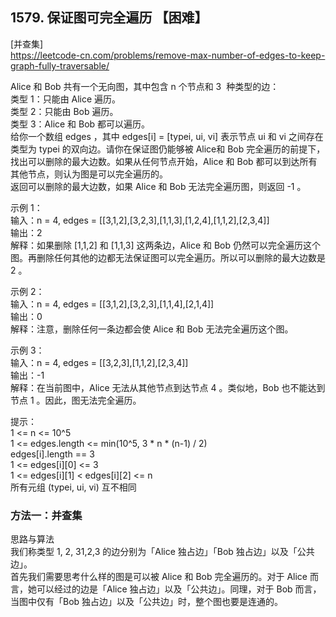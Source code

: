 ## 1579. 保证图可完全遍历 【困难】    
[并查集]    
https://leetcode-cn.com/problems/remove-max-number-of-edges-to-keep-graph-fully-traversable/    

Alice 和 Bob 共有一个无向图，其中包含 n 个节点和 3  种类型的边：   
类型 1：只能由 Alice 遍历。   
类型 2：只能由 Bob 遍历。   
类型 3：Alice 和 Bob 都可以遍历。    
给你一个数组 edges ，其中 edges[i] = [typei, ui, vi] 表示节点 ui 和 vi 之间存在类型为 typei 的双向边。请你在保证图仍能够被 Alice和 Bob 完全遍历的前提下，找出可以删除的最大边数。如果从任何节点开始，Alice 和 Bob 都可以到达所有其他节点，则认为图是可以完全遍历的。     
返回可以删除的最大边数，如果 Alice 和 Bob 无法完全遍历图，则返回 -1 。     

示例 1：    
输入：n = 4, edges = [[3,1,2],[3,2,3],[1,1,3],[1,2,4],[1,1,2],[2,3,4]]   
输出：2    
解释：如果删除 [1,1,2] 和 [1,1,3] 这两条边，Alice 和 Bob 仍然可以完全遍历这个图。再删除任何其他的边都无法保证图可以完全遍历。所以可以删除的最大边数是 2 。     

示例 2：   
输入：n = 4, edges = [[3,1,2],[3,2,3],[1,1,4],[2,1,4]]       
输出：0     
解释：注意，删除任何一条边都会使 Alice 和 Bob 无法完全遍历这个图。       

示例 3：   
输入：n = 4, edges = [[3,2,3],[1,1,2],[2,3,4]]   
输出：-1   
解释：在当前图中，Alice 无法从其他节点到达节点 4 。类似地，Bob 也不能达到节点 1 。因此，图无法完全遍历。    

提示：     
1 <= n <= 10^5    
1 <= edges.length <= min(10^5, 3 * n * (n-1) / 2)     
edges[i].length == 3     
1 <= edges[i][0] <= 3     
1 <= edges[i][1] < edges[i][2] <= n      
所有元组 (typei, ui, vi) 互不相同      

### 方法一：并查集    
思路与算法   
我们称类型 1, 2, 31,2,3 的边分别为「Alice 独占边」「Bob 独占边」以及「公共边」。    
首先我们需要思考什么样的图是可以被 Alice 和 Bob 完全遍历的。对于 Alice 而言，她可以经过的边是「Alice 独占边」以及「公共边」。同理，对于 Bob 而言，当图中仅有「Bob 独占边」以及「公共边」时，整个图也要是连通的。          




























